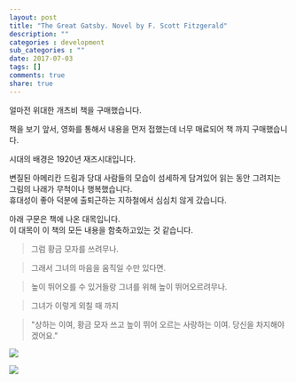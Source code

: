 ```yaml
---
layout: post
title: "The Great Gatsby. Novel by F. Scott Fitzgerald"
description: ""
categories : development
sub_categories : ""
date: 2017-07-03
tags: []
comments: true
share: true
---
```


얼마전 위대한 개츠비 책을 구매했습니다.

책을 보기 앞서, 영화를 통해서 내용을 먼저 접했는데 너무 매료되어 책 까지 구매했습니다.

  

시대의 배경은 1920년 재즈시대입니다.

변질된 아메리칸 드림과 당대 사람들의 모습이 섬세하게 담겨있어 읽는 동안 그려지는 그림의 나래가 무척이나 행복했습니다.  
휴대성이 좋아 덕분에 출퇴근하는 지하철에서 심심치 않게 갔습니다.  
  
아래 구문은 책에 나온 대목입니다.  
이 대목이 이 책의 모든 내용을 함축하고있는 것 같습니다.  
  

> 그럼 황금 모자를 쓰려무나.

>

> 그래서 그녀의 마음을 움직일 수만 있다면.

>

>  

>

> 높이 뛰어오를 수 있거들랑 그녀를 위해 높이 뛰어오르려무나.

>

> 그녀가 이렇게 외칠 때 까지

>

>  

>

> "상하는 이여, 황금 모자 쓰고 높이 뛰어 오르는 사랑하는 이여. 당신을 차지해야겠어요."

  

  

![](/assets/images/posts/770/250F87425959ADFD2849B9.JPEG)

![](/assets/images/posts/770/272CE5425959ADFD09C2AD.JPEG)

  

